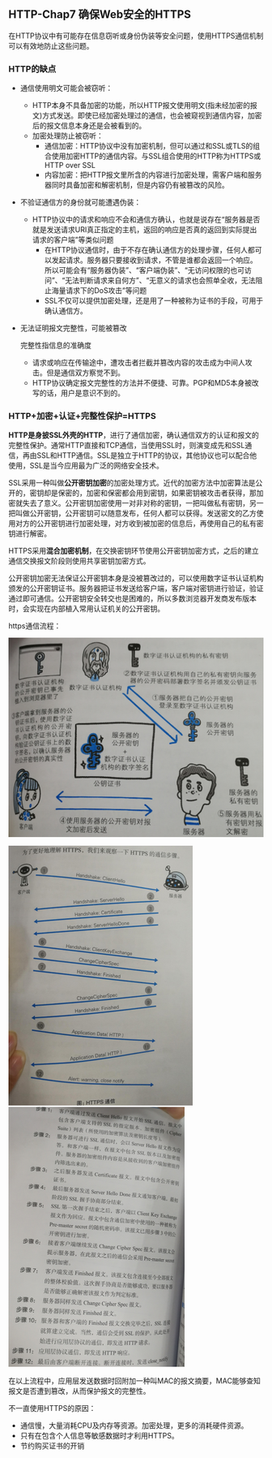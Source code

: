## HTTP-Chap7 确保Web安全的HTTPS
在HTTP协议中有可能存在信息窃听或身份伪装等安全问题，使用HTTPS通信机制可以有效地防止这些问题。

### HTTP的缺点

* 通信使用明文可能会被窃听：

  * HTTP本身不具备加密的功能，所以HTTP报文使用明文(指未经加密的报文)方式发送。即使已经加密处理过的通信，也会被窥视到通信内容，加密后的报文信息本身还是会被看到的。
  * 加密处理防止被窃听：
    * 通信加密：HTTP协议中没有加密机制，但可以通过和SSL或TLS的组合使用加密HTTP的通信内容。与SSL组合使用的HTTP称为HTTPS或HTTP over SSL
    * 内容加密：把HTTP报文里所含的内容进行加密处理，需客户端和服务器同时具备加密和解密机制，但是内容仍有被篡改的风险。

* 不验证通信方的身份就可能遭遇伪装：

  * HTTP协议中的请求和响应不会和通信方确认，也就是说存在“服务器是否就是发送请求URI真正指定的主机，返回的响应是否真的返回到实际提出请求的客户端”等类似问题
    * 在HTTP协议通信时，由于不存在确认通信方的处理步骤，任何人都可以发起请求。服务器只要接收到请求，不管是谁都会返回一个响应。所以可能会有“服务器伪装”、“客户端伪装”、“无访问权限的也可访问”、“无法判断请求来自何方”、“无意义的请求也会照单全收，无法阻止海量请求下的DoS攻击”等问题
    * SSL不仅可以提供加密处理，还是用了一种被称为证书的手段，可用于确认通信方。

* 无法证明报文完整性，可能被篡改

  完整性指信息的准确度

  * 请求或响应在传输途中，遭攻击者拦截并篡改内容的攻击成为中间人攻击。但是通信双方察觉不到。
  * HTTP协议确定报文完整性的方法并不便捷、可靠。PGP和MD5本身被改写的话，用户是意识不到的。

### HTTP+加密+认证+完整性保护=HTTPS

**HTTP是身披SSL外壳的HTTP**，进行了通信加密，确认通信双方的认证和报文的完整性保护。通常HTTP直接和TCP通信，当使用SSL时，则演变成先和SSL通信，再由SSL和HTTP通信。SSL是独立于HTTP的协议，其他协议也可以配合他使用，SSL是当今应用最为广泛的网络安全技术。

SSL采用一种叫做**公开密钥加密**的加密处理方式。近代的加密方法中加密算法是公开的，密钥却是保密的，加密和保密都会用到密钥，如果密钥被攻击者获得，那加密就失去了意义。公开密钥加密使用一对非对称的密钥，一把叫做私有密钥，另一把叫做公开密钥，公开密钥可以随意发布，任何人都可以获得。发送密文的乙方使用对方的公开密钥进行加密处理，对方收到被加密的信息后，再使用自己的私有密钥进行解密。

HTTPS采用**混合加密机制**，在交换密钥环节使用公开密钥加密方式，之后的建立通信交换报文阶段则使用共享密钥加密方式。

公开密钥加密无法保证公开密钥本身是没被篡改过的，可以使用数字证书认证机构颁发的公开密钥证书。服务器把证书发送给客户端，客户端对密钥进行验证，验证通过即可通信。公开密钥安全转交也是困难的，所以多数浏览器开发商发布版本时，会实现在内部植入常用认证机关的公开密钥。

https通信流程：

![https通信流程](https://github.com/hjvlitstone/hjv.github.io/blob/gh-pages/images/https%E9%80%9A%E4%BF%A1%E6%B5%81%E7%A8%8B.jpg)

<img src="https://github.com/hjvlitstone/hjv.github.io/blob/gh-pages/images/https%E9%80%9A%E4%BF%A1%E6%B5%81%E7%A8%8B1.jpg" alt="https通信流程1" style="zoom:50%;" />

<img src="https://github.com/hjvlitstone/hjv.github.io/blob/gh-pages/images/https%E9%80%9A%E4%BF%A1%E6%B5%81%E7%A8%8B%E6%8F%8F%E8%BF%B0.jpg" alt="https通信流程描述" style="zoom:50%;" />

在以上流程中，应用层发送数据时回附加一种叫MAC的报文摘要，MAC能够查知报文是否遭到篡改，从而保护报文的完整性。

不一直使用HTTPS的原因：

* 通信慢，大量消耗CPU及内存等资源。加密处理，更多的消耗硬件资源。
* 只有在包含个人信息等敏感数据时才利用HTTPS。
* 节约购买证书的开销
